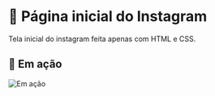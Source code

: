 # :iphone: Página inicial do Instagram

Tela inicial do instagram feita apenas com HTML e CSS.

## :rocket: Em ação
![Em ação](https://media.giphy.com/media/nEuAQjPhkTHnQBlVvx/giphy.gif)
